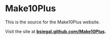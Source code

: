 Make10Plus
==========

This is the source for the Make10Plus website.

Visit the site at **[bsiegal.github.com/Make10Plus](http://bsiegal.github.com/Make10Plus).**